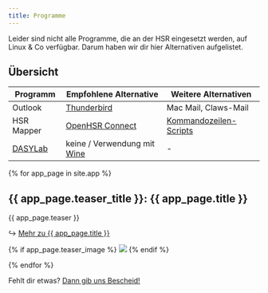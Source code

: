 ```yaml
---
title: Programme
---
```


Leider sind nicht alle Programme, die an der HSR eingesetzt werden, auf Linux & Co verfügbar.
Darum haben wir dir hier Alternativen aufgelistet.

## Übersicht
Programm        | Empfohlene Alternative            |       Weitere Alternativen
----------------|-----------------------------------|----------------------------
Outlook         | [Thunderbird](/app/thunderbird)   | Mac Mail, Claws-Mail
HSR Mapper      | [OpenHSR Connect](https://github.com/openhsr/connect) | [Kommandozeilen-Scripts](https://gist.github.com/raphiz/29dd1ed3145b06b9398d)
[DASYLab](/tipps/dasylab)			| keine / Verwendung mit [Wine](/tipps/wine) 	| -

{% for app_page in site.app %}

  <h2>{{ app_page.teaser_title }}: {{ app_page.title }}</h2>
  <p>{{ app_page.teaser }}</p>
  <p>&#8618; <a href="{{ app_page.url }}">Mehr zu {{ app_page.title }}</a></p>
  {% if app_page.teaser_image %}
  <img src="{{ app_page.teaser_image }}" />
  {% endif %}

{% endfor %}


Fehlt dir etwas? [Dann gib uns Bescheid!](/hilfe/)
